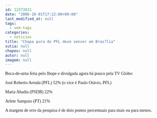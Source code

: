 ```yaml
---
id: 12373031
date: "2006-10-01T17:22:00+00:00"
last_modified_at: null
tags:
  - sem-tags
categories:
  - noticias
title: "Chapa pura do PFL deve vencer em Bras?lia"
sutia: null
chapeu: null
autor: null
imagem: null
---
```

<p><P><FONT face=Verdana>Boca-de-urna feita pelo Ibope e divulgada agora há pouco pela TV Globo:</FONT></P></p>
<p><P><FONT face=Verdana>José Roberto Arruda&nbsp;(PFL) 52% (o vice é Paulo Otávio, PFL)</FONT></P></p>
<p><P><FONT face=Verdana>Maria Abadia (PSDB) 22%</FONT></P></p>
<p><P><FONT face=Verdana>Arlete Sampaio (PT) 21%</FONT></P></p>
<p><P><FONT face=Verdana>A margem de erro da pesquisa é de dois pontos percentuais para mais ou para menos.</FONT></P> </p>
